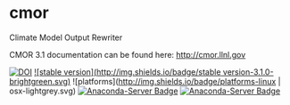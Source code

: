 # cmor
Climate Model Output Rewriter

CMOR 3.1 documentation can be found here: http://cmor.llnl.gov

[![DOI](https://zenodo.org/badge/22688/PCMDI/cmor.svg)](https://zenodo.org/badge/latestdoi/22688/PCMDI/cmor)
[![stable version](http://img.shields.io/badge/stable version-3.1.0-brightgreen.svg)](https://github.com/PCMDI/cmor/releases/tag/3.1.0)
![platforms](http://img.shields.io/badge/platforms-linux | osx-lightgrey.svg)
[![Anaconda-Server Badge](https://anaconda.org/pcmdi/cmor/badges/installer/conda.svg)](https://conda.anaconda.org/pcmdi)
[![Anaconda-Server Badge](https://anaconda.org/pcmdi/cmor/badges/downloads.svg)](https://anaconda.org/pcmdi)
